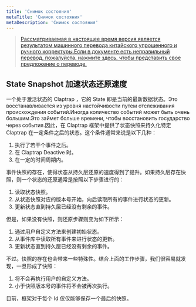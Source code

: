 ```yaml
---
title: 'Снимок состояния'
metaTitle: 'Снимок состояния'
metaDescription: 'Снимок состояния'
---
```


> [Рассматриваемая в настоящее время версия является результатом машинного перевода китайского упрощенного и ручного корректуры.Если в документе есть неправильный перевод, пожалуйста, нажмите здесь, чтобы представить свое предложение о переводе.](https://crwd.in/newbeclaptrap)

## State Snapshot 加速状态还原速度

一个处于激活状态的 Claptrap ，它的 State 即是当前的最新数据状态。Это восстанавливается из уровня настойчивости путем отслеживания происхождения событий.Иногда количество событий может быть очень большим.Это займет больше времени, чтобы восстановить государство через события.因此，在 Claptrap 框架中提供了状态快照来持久化特定 Claptrap 在一定条件之后的状态。这个条件通常来说是以下几种：

1. 执行了若干个事件之后。
2. 在 Claptrap Deactive 时。
3. 在一定的时间周期内。

事件快照的存在，使得状态从持久层还原的速度得到了提升。如果持久层存在快照，则一个状态的还原通常是按照以下步骤进行的：

1. 读取状态快照。
2. 从状态快照对应的版本号开始，向后读取所有的事件进行状态的更新。
3. 更新状态直到持久层已经没有剩余的事件。

但是，如果没有快照，则还原步骤则变为如下所示：

1. 通过用户自定义方法来创建初始状态。
2. 从事件库中读取所有事件来进行状态的更新。
3. 更新状态直到持久层已经没有剩余的事件。

不过。快照的存在也会带来一些特殊性。结合上面的工作步骤，我们很容易就发现，一旦形成了快照：

1. 将不会再执行用户的自定义方法。
2. 小于快照版本号的事件将不会被再次执行。

目前，框架对于每个 Id 仅仅能够保存一个最后的快照。

